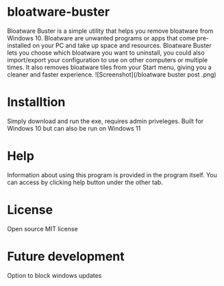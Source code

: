 # bloatware-buster
Bloatware Buster is a simple utility that helps you remove bloatware from Windows 10. Bloatware are unwanted programs or apps that come pre-installed on your PC and take up space and resources. Bloatware Buster lets you choose which bloatware you want to uninstall, you could also import/export your configuration to use on other computers or multiple times. It also removes bloatware tiles from your Start menu, giving you a cleaner and faster experience.
![Screenshot](/bloatware buster post .png)

# Installtion
Simply download and run the exe, requires admin priveleges. Built for Windows 10 but can also be run on Windows 11

# Help
Information about using this program is provided in the program itself. You can access by clicking help button under the other tab.

# License
Open source MIT license

# Future development
Option to block windows updates

